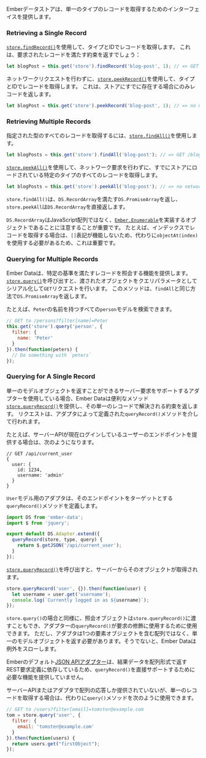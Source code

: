 <!--
The Ember Data store provides an interface for retrieving records of a single type.
-->

Emberデータストアは、単一のタイプのレコードを取得するためのインターフェイスを提供します。

### Retrieving a Single Record

<!--
Use [`store.findRecord()`](https://www.emberjs.com/api/ember-data/2.16/classes/DS.Store/methods/findRecord?anchor=findRecord) to retrieve a record by its type and ID.
This will return a promise that fulfills with the requested record:
-->

[`store.findRecord()`](https://www.emberjs.com/api/ember-data/2.16/classes/DS.Store/methods/findRecord?anchor=findRecord)を使用して、タイプとIDでレコードを取得します。 これは、要求されたレコードを満たす約束を返すでしょう：

```javascript
let blogPost = this.get('store').findRecord('blog-post', 1); // => GET /blog-posts/1
```

<!--
Use [`store.peekRecord()`](https://www.emberjs.com/api/ember-data/2.16/classes/DS.Store/methods/findRecord?anchor=peekRecord) to retrieve a record by its type and ID, without making a network request.
This will return the record only if it is already present in the store:
-->

ネットワークリクエストを行わずに、[`store.peekRecord()`](https://www.emberjs.com/api/ember-data/2.16/classes/DS.Store/methods/findRecord?anchor=peekRecord)を使用して、タイプとIDでレコードを取得します。 これは、ストアにすでに存在する場合にのみレコードを返します。

```javascript
let blogPost = this.get('store').peekRecord('blog-post', 1); // => no network request
```

### Retrieving Multiple Records

<!--
Use [`store.findAll()`](https://www.emberjs.com/api/ember-data/2.16/classes/DS.Store/methods/findAll?anchor=findAll) to retrieve all of the records for a given type:
-->

指定された型のすべてのレコードを取得するには、[`store.findAll()`](https://www.emberjs.com/api/ember-data/2.16/classes/DS.Store/methods/findAll?anchor=findAll)を使用します。

```javascript
let blogPosts = this.get('store').findAll('blog-post'); // => GET /blog-posts
```

<!--
Use [`store.peekAll()`](http://emberjs.com/api/data/classes/DS.Store.html#method_peekAll) to retrieve all of the records for a given type that are already loaded into the store, without making a network request:
-->

[`store.peekAll()`](http://emberjs.com/api/data/classes/DS.Store.html#method_peekAll)を使用して、ネットワーク要求を行わずに、すでにストアにロードされている特定のタイプのすべてのレコードを取得します。

```javascript
let blogPosts = this.get('store').peekAll('blog-post'); // => no network request
```

<!--
`store.findAll()` returns a `DS.PromiseArray` that fulfills to a `DS.RecordArray` and `store.peekAll` directly returns a `DS.RecordArray`.
-->

`store.findAll()`は、`DS.RecordArray`を満たす`DS.PromiseArray`を返し、`store.peekAll`は`DS.RecordArray`を直接返します。

<!--
It's important to note that `DS.RecordArray` is not a JavaScript array, it's an object that implements [`Ember.Enumerable`](http://emberjs.com/api/classes/Ember.Enumerable.html).
This is important because, for example, if you want to retrieve records by index,
the `[]` notation will not work--you'll have to use `objectAt(index)` instead.
-->

`DS.RecordArray`はJavaScript配列ではなく、[`Ember.Enumerable`](http://emberjs.com/api/classes/Ember.Enumerable.html)を実装するオブジェクトであることに注意することが重要です。
たとえば、インデックスでレコードを取得する場合は、`[]`表記が機能しないため、代わりに`objectAt(index)`を使用する必要があるため、これは重要です。

### Querying for Multiple Records

<!--
Ember Data provides the ability to query for records that meet certain criteria.
Calling [`store.query()`](https://www.emberjs.com/api/ember-data/2.16/classes/DS.Store/methods/query?anchor=query) will make a `GET` request with the passed object serialized as query params.
This method returns a `DS.PromiseArray` in the same way as `findAll`.
-->
Ember Dataは、特定の基準を満たすレコードを照会する機能を提供します。 [`store.query()`](https://www.emberjs.com/api/ember-data/2.16/classes/DS.Store/methods/query?anchor=query)を呼び出すと、渡されたオブジェクトをクエリパラメータとしてシリアル化して`GET`リクエストを行います。 このメソッドは、`findAll`と同じ方法で`DS.PromiseArray`を返します。

<!--
For example, we could search for all `person` models who have the name of
`Peter`:
-->

たとえば、`Peter`の名前を持つすべての`person`モデルを検索できます。

```javascript
// GET to /persons?filter[name]=Peter
this.get('store').query('person', {
  filter: {
    name: 'Peter'
  }
}).then(function(peters) {
  // Do something with `peters`
});
```

### Querying for A Single Record

<!--
If you are using an adapter that supports server requests capable of returning a single model object,
Ember Data provides a convenience method [`store.queryRecord()`](https://www.emberjs.com/api/ember-data/2.16/classes/DS.Store/methods/query?anchor=queryRecord)that will return a promise that resolves with that single record.
The request is made via a method `queryRecord()` defined by the adapter.
-->

単一のモデルオブジェクトを返すことができるサーバー要求をサポートするアダプターを使用している場合、Ember Dataは便利なメソッド[`store.queryRecord()`](https://www.emberjs.com/api/ember-data/2.16/classes/DS.Store/methods/query?anchor=queryRecord)を提供し、その単一のレコードで解決される約束を返します。
リクエストは、アダプタによって定義された`queryRecord()`メソッドを介して行われます。

<!--
For example, if your server API provides an endpoint for the currently logged in user:
-->

たとえば、サーバーAPIが現在ログインしているユーザーのエンドポイントを提供する場合は、次のようになります。


```text
// GET /api/current_user
{
  user: {
    id: 1234,
    username: 'admin'
  }
}
```

<!--
and the adapter for the `User` model defines a `queryRecord()` method that targets that endpoint:
-->

`User`モデル用のアダプタは、そのエンドポイントをターゲットとする`queryRecord()`メソッドを定義します。

```app/adapters/user.js
import DS from 'ember-data';
import $ from 'jquery';

export default DS.Adapter.extend({
  queryRecord(store, type, query) {
    return $.getJSON('/api/current_user');
  }
});
```

<!--
then calling [`store.queryRecord()`](https://www.emberjs.com/api/ember-data/2.16/classes/DS.Store/methods/query?anchor=queryRecord) will retrieve that object from the server:
-->

[`store.queryRecord()`](https://www.emberjs.com/api/ember-data/2.16/classes/DS.Store/methods/query?anchor=queryRecord)を呼び出すと、サーバーからそのオブジェクトが取得されます。

```javascript
store.queryRecord('user', {}).then(function(user) {
  let username = user.get('username');
  console.log(`Currently logged in as ${username}`);
});
```

<!--
As in the case of `store.query()`, a query object can also be passed to `store.queryRecord()` and is available for the adapter's `queryRecord()` to use to qualify the request.
However the adapter must return a single model object, not an array containing one element,
otherwise Ember Data will throw an exception.
-->

`store.query()`の場合と同様に、照会オブジェクトは`store.queryRecord()`に渡すこともでき、アダプターの`queryRecord()`が要求の修飾に使用するために使用できます。
ただし、アダプタは1つの要素オブジェクトを含む配列ではなく、単一のモデルオブジェクトを返す必要があります。そうでないと、Ember Dataは例外をスローします。

<!--
Note that Ember's default [JSON API adapter](https://www.emberjs.com/api/ember-data/2.16/classes/DS.JSONAPIAdapter) does not provide the functionality needed to support `queryRecord()` directly as it relies on REST request definitions that return result data in the form of an array.
-->

Emberのデフォルト[JSON APIアダプター](https://www.emberjs.com/api/ember-data/2.16/classes/DS.JSONAPIAdapter)は、結果データを配列形式で返すREST要求定義に依存しているため、`queryRecord()`を直接サポートするために必要な機能を提供していません。

<!--
If your server API or your adapter only provides array responses but you wish to retrieve just a single record, you can alternatively use the `query()` method as follows:
-->

サーバーAPIまたはアダプタで配列の応答しか提供されていないが、単一のレコードを取得する場合は、代わりに`query()`メソッドを次のように使用できます。

```javascript
// GET to /users?filter[email]=tomster@example.com
tom = store.query('user', {
  filter: {
    email: 'tomster@example.com'
  }
}).then(function(users) {
  return users.get("firstObject");
});
```
